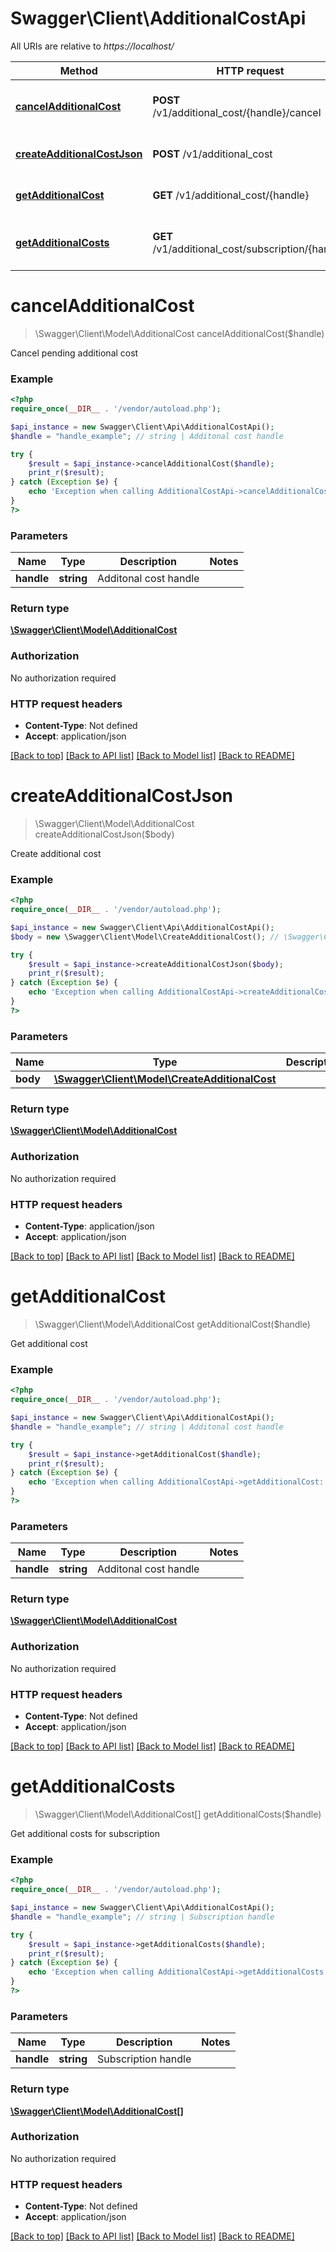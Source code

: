 # Swagger\Client\AdditionalCostApi

All URIs are relative to *https://localhost/*

Method | HTTP request | Description
------------- | ------------- | -------------
[**cancelAdditionalCost**](AdditionalCostApi.md#cancelAdditionalCost) | **POST** /v1/additional_cost/{handle}/cancel | Cancel pending additional cost
[**createAdditionalCostJson**](AdditionalCostApi.md#createAdditionalCostJson) | **POST** /v1/additional_cost | Create additional cost
[**getAdditionalCost**](AdditionalCostApi.md#getAdditionalCost) | **GET** /v1/additional_cost/{handle} | Get additional cost
[**getAdditionalCosts**](AdditionalCostApi.md#getAdditionalCosts) | **GET** /v1/additional_cost/subscription/{handle} | Get additional costs for subscription


# **cancelAdditionalCost**
> \Swagger\Client\Model\AdditionalCost cancelAdditionalCost($handle)

Cancel pending additional cost



### Example
```php
<?php
require_once(__DIR__ . '/vendor/autoload.php');

$api_instance = new Swagger\Client\Api\AdditionalCostApi();
$handle = "handle_example"; // string | Additonal cost handle

try {
    $result = $api_instance->cancelAdditionalCost($handle);
    print_r($result);
} catch (Exception $e) {
    echo 'Exception when calling AdditionalCostApi->cancelAdditionalCost: ', $e->getMessage(), PHP_EOL;
}
?>
```

### Parameters

Name | Type | Description  | Notes
------------- | ------------- | ------------- | -------------
 **handle** | **string**| Additonal cost handle |

### Return type

[**\Swagger\Client\Model\AdditionalCost**](../Model/AdditionalCost.md)

### Authorization

No authorization required

### HTTP request headers

 - **Content-Type**: Not defined
 - **Accept**: application/json

[[Back to top]](#) [[Back to API list]](../../README.md#documentation-for-api-endpoints) [[Back to Model list]](../../README.md#documentation-for-models) [[Back to README]](../../README.md)

# **createAdditionalCostJson**
> \Swagger\Client\Model\AdditionalCost createAdditionalCostJson($body)

Create additional cost



### Example
```php
<?php
require_once(__DIR__ . '/vendor/autoload.php');

$api_instance = new Swagger\Client\Api\AdditionalCostApi();
$body = new \Swagger\Client\Model\CreateAdditionalCost(); // \Swagger\Client\Model\CreateAdditionalCost | 

try {
    $result = $api_instance->createAdditionalCostJson($body);
    print_r($result);
} catch (Exception $e) {
    echo 'Exception when calling AdditionalCostApi->createAdditionalCostJson: ', $e->getMessage(), PHP_EOL;
}
?>
```

### Parameters

Name | Type | Description  | Notes
------------- | ------------- | ------------- | -------------
 **body** | [**\Swagger\Client\Model\CreateAdditionalCost**](../Model/\Swagger\Client\Model\CreateAdditionalCost.md)|  | [optional]

### Return type

[**\Swagger\Client\Model\AdditionalCost**](../Model/AdditionalCost.md)

### Authorization

No authorization required

### HTTP request headers

 - **Content-Type**: application/json
 - **Accept**: application/json

[[Back to top]](#) [[Back to API list]](../../README.md#documentation-for-api-endpoints) [[Back to Model list]](../../README.md#documentation-for-models) [[Back to README]](../../README.md)

# **getAdditionalCost**
> \Swagger\Client\Model\AdditionalCost getAdditionalCost($handle)

Get additional cost



### Example
```php
<?php
require_once(__DIR__ . '/vendor/autoload.php');

$api_instance = new Swagger\Client\Api\AdditionalCostApi();
$handle = "handle_example"; // string | Additonal cost handle

try {
    $result = $api_instance->getAdditionalCost($handle);
    print_r($result);
} catch (Exception $e) {
    echo 'Exception when calling AdditionalCostApi->getAdditionalCost: ', $e->getMessage(), PHP_EOL;
}
?>
```

### Parameters

Name | Type | Description  | Notes
------------- | ------------- | ------------- | -------------
 **handle** | **string**| Additonal cost handle |

### Return type

[**\Swagger\Client\Model\AdditionalCost**](../Model/AdditionalCost.md)

### Authorization

No authorization required

### HTTP request headers

 - **Content-Type**: Not defined
 - **Accept**: application/json

[[Back to top]](#) [[Back to API list]](../../README.md#documentation-for-api-endpoints) [[Back to Model list]](../../README.md#documentation-for-models) [[Back to README]](../../README.md)

# **getAdditionalCosts**
> \Swagger\Client\Model\AdditionalCost[] getAdditionalCosts($handle)

Get additional costs for subscription



### Example
```php
<?php
require_once(__DIR__ . '/vendor/autoload.php');

$api_instance = new Swagger\Client\Api\AdditionalCostApi();
$handle = "handle_example"; // string | Subscription handle

try {
    $result = $api_instance->getAdditionalCosts($handle);
    print_r($result);
} catch (Exception $e) {
    echo 'Exception when calling AdditionalCostApi->getAdditionalCosts: ', $e->getMessage(), PHP_EOL;
}
?>
```

### Parameters

Name | Type | Description  | Notes
------------- | ------------- | ------------- | -------------
 **handle** | **string**| Subscription handle |

### Return type

[**\Swagger\Client\Model\AdditionalCost[]**](../Model/AdditionalCost.md)

### Authorization

No authorization required

### HTTP request headers

 - **Content-Type**: Not defined
 - **Accept**: application/json

[[Back to top]](#) [[Back to API list]](../../README.md#documentation-for-api-endpoints) [[Back to Model list]](../../README.md#documentation-for-models) [[Back to README]](../../README.md)

